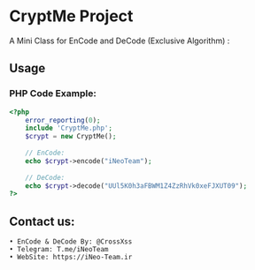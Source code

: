 # CryptMe Project

A Mini Class for EnCode and DeCode (Exclusive Algorithm) :


## Usage

### PHP Code Example:
```php
<?php
	error_reporting(0);
	include 'CryptMe.php';
	$crypt = new CryptMe();
	
	// EnCode:
	echo $crypt->encode("iNeoTeam");
	
	// DeCode:
	echo $crypt->decode("UUl5K0h3aFBWM1Z4ZzRhVk0xeFJXUT09");
?>
```

## Contact us: 
	• EnCode & DeCode By: @CrossXss
	• Telegram: T.me/iNeoTeam
	• WebSite: https://iNeo-Team.ir

